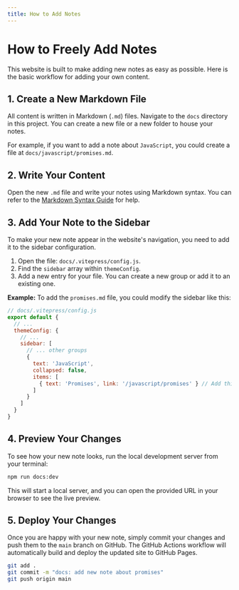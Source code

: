 ```yaml
---
title: How to Add Notes
---
```


# How to Freely Add Notes

This website is built to make adding new notes as easy as possible. Here is the basic workflow for adding your own content.

## 1. Create a New Markdown File

All content is written in Markdown (`.md`) files. Navigate to the `docs` directory in this project. You can create a new file or a new folder to house your notes.

For example, if you want to add a note about `JavaScript`, you could create a file at `docs/javascript/promises.md`.

## 2. Write Your Content

Open the new `.md` file and write your notes using Markdown syntax. You can refer to the [Markdown Syntax Guide](/markdown-examples.html) for help.

## 3. Add Your Note to the Sidebar

To make your new note appear in the website's navigation, you need to add it to the sidebar configuration.

1.  Open the file: `docs/.vitepress/config.js`.
2.  Find the `sidebar` array within `themeConfig`.
3.  Add a new entry for your file. You can create a new group or add it to an existing one.

**Example:** To add the `promises.md` file, you could modify the sidebar like this:

```js
// docs/.vitepress/config.js
export default {
  // ...
  themeConfig: {
    // ...
    sidebar: [
      // ... other groups
      {
        text: 'JavaScript',
        collapsed: false,
        items: [
          { text: 'Promises', link: '/javascript/promises' } // Add this line
        ]
      }
    ]
  }
}
```

## 4. Preview Your Changes

To see how your new note looks, run the local development server from your terminal:

```bash
npm run docs:dev
```

This will start a local server, and you can open the provided URL in your browser to see the live preview.

## 5. Deploy Your Changes

Once you are happy with your new note, simply commit your changes and push them to the `main` branch on GitHub. The GitHub Actions workflow will automatically build and deploy the updated site to GitHub Pages.

```bash
git add .
git commit -m "docs: add new note about promises"
git push origin main
```
